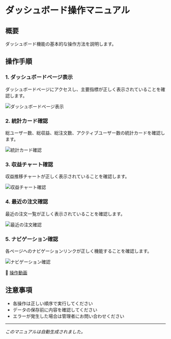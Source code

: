 # ダッシュボード操作マニュアル

## 概要

ダッシュボード機能の基本的な操作方法を説明します。

## 操作手順

### 1. ダッシュボードページ表示

ダッシュボードページにアクセスし、主要指標が正しく表示されていることを確認します。

![ダッシュボードページ表示](images/dashboard-main-01.png)

### 2. 統計カード確認

総ユーザー数、総収益、総注文数、アクティブユーザー数の統計カードを確認します。

![統計カード確認](images/dashboard-stats-02.png)

### 3. 収益チャート確認

収益推移チャートが正しく表示されていることを確認します。

![収益チャート確認](images/dashboard-revenue-chart-03.png)

### 4. 最近の注文確認

最近の注文一覧が正しく表示されていることを確認します。

![最近の注文確認](images/dashboard-recent-orders-04.png)

### 5. ナビゲーション確認

各ページへのナビゲーションリンクが正しく機能することを確認します。

![ナビゲーション確認](images/dashboard-navigation-05.png)

🎥 [操作動画](movies/dashboard-video.webm)

## 注意事項

- 各操作は正しい順序で実行してください
- データの保存前に内容を確認してください
- エラーが発生した場合は管理者にお問い合わせください

---

*このマニュアルは自動生成されました。*
